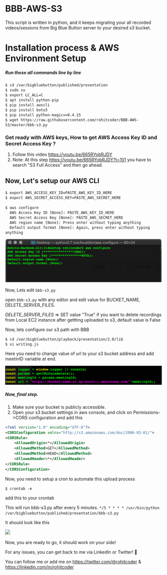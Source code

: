 # BBB-AWS-S3

This script is written in python, and it keeps migrating your all recorded videos/sessions from Big Blue Button server to your desired s3 bucket. 

# Installation process & AWS Environment Setup
##### Run these all commands line by line
```
$ cd /var/bigbluebutton/published/presentation
$ sudo su
$ export LC_ALL=C
$ apt install python-pip
$ pip install awscli
$ pip install boto3
$ pip install python-magic==0.4.15
$ wget https://raw.githubusercontent.com/rohitcoder/BBB-AWS-S3/master/bbb-s3.py
```
### Get ready with AWS keys, How to get AWS Access Key ID and Secret Access Key ?
1. Follow this video https://youtu.be/665RYobRJDY
2. Note: At this step https://youtu.be/665RYobRJDY?t=101 you have to search "S3 Full Access" and then go ahead.

## Now, Let's setup our AWS CLI
```
$ export AWS_ACCESS_KEY_ID=PASTE_AWS_KEY_ID_HERE
$ export AWS_SECRET_ACCESS_KEY=PASTE_AWS_SECRET_HERE

$ aws configure
  AWS Access Key ID [None]: PASTE_AWS_KEY_ID_HERE
  AWS Secret Access Key [None]: PASTE_AWS_SECRET_HERE
  AWS region name [None]: Press enter without typing anything
  Default output format [None]: Again, press enter without typing anything
```

![AWS CLI](https://raw.githubusercontent.com/rohitcoder/BBB-AWS-S3/master/Screenshot%202020-06-12%20at%2011.46.12%20PM.png)

Now, Lets edit ```bbb-s3.py```

open ```bbb-s3.py``` with any editor and edit value for BUCKET_NAME, DELETE_SERVER_FILES.

*DELETE_SERVER_FILES* => SET value "True"  if you want to delete recordings from Local EC2 instance after gettting uploaded to s3, default value is False

Now, lets configure our s3 path with BBB
 
```
$ cd /var/bigbluebutton/playback/presentation/2.0/lib
$ vi writing.js
```
Here you need to change value of url to your s3 bucket address and add meetinID variable at end.

![Editing Writing.js](https://raw.githubusercontent.com/rohitcoder/BBB-AWS-S3/master/Screenshot%202020-05-25%20at%2010.56.37%20PM.png)

##### Now, final step.

1. Make sure your bucket is publicly accessible.
2. Open your s3 bucket settings in aws console, and click on Permissions->CORS configuration and add this

```xml
<?xml version="1.0" encoding="UTF-8"?>
<CORSConfiguration xmlns="http://s3.amazonaws.com/doc/2006-03-01/">
<CORSRule>
    <AllowedOrigin>*</AllowedOrigin>
    <AllowedMethod>GET</AllowedMethod>
    <AllowedMethod>HEAD</AllowedMethod>
    <AllowedHeader>*</AllowedHeader>
</CORSRule>
</CORSConfiguration>
```

Now, you need to setup a cron to automate this upload process
```
$ crontab -e
```
add this to your crontab 

This will run bbb-s3.py after every 5 minutes.
```*/5 * * * * /usr/bin/python /var/bigbluebutton/published/presentation/bbb-s3.py```

It should look like this

![](https://raw.githubusercontent.com/rohitcoder/BBB-AWS-S3/master/Screenshot%202020-05-25%20at%2011.30.47%20PM.png)


Now, you are ready to go, it should work on your side!

For any issues, you can get back to me via LinkedIn or Twitter! 🤟

You can follow me or add me on https://twitter.com/@rohitcoder & https://linkedin.com/in/rohitcoder
